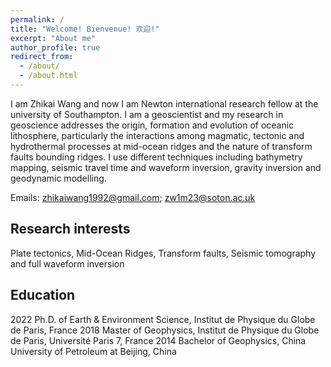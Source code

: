 ```yaml
---
permalink: /
title: "Welcome! Bienvenue! 欢迎!"
excerpt: "About me"
author_profile: true
redirect_from: 
  - /about/
  - /about.html
---
```


I am Zhikai Wang and now I am Newton international research fellow at the university of Southampton. I am a geoscientist and my research in geoscience addresses the origin, formation and evolution of oceanic lithosphere, particularly the interactions among magmatic, tectonic and hydrothermal processes at mid-ocean ridges and the nature of transform faults bounding ridges. I use different techniques including bathymetry mapping, seismic travel time and waveform inversion, gravity inversion and geodynamic modelling.

Emails: zhikaiwang1992@gmail.com; zw1m23@soton.ac.uk

Research interests
----
Plate tectonics, Mid-Ocean Ridges, Transform faults, Seismic tomography and full waveform inversion

Education
----
2022 Ph.D. of Earth & Environment Science, Institut de Physique du Globe de Paris, France
2018 Master of Geophysics, Institut de Physique du Globe de Paris, Université Paris 7, France
2014 Bachelor of Geophysics, China University of Petroleum at Beijing, China

